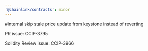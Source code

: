 ```yaml
---
'@chainlink/contracts': minor
---
```


#internal skip stale price update from keystone instead of reverting


PR issue: CCIP-3795

Solidity Review issue: CCIP-3966